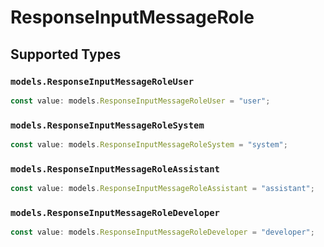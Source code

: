 # ResponseInputMessageRole


## Supported Types

### `models.ResponseInputMessageRoleUser`

```typescript
const value: models.ResponseInputMessageRoleUser = "user";
```

### `models.ResponseInputMessageRoleSystem`

```typescript
const value: models.ResponseInputMessageRoleSystem = "system";
```

### `models.ResponseInputMessageRoleAssistant`

```typescript
const value: models.ResponseInputMessageRoleAssistant = "assistant";
```

### `models.ResponseInputMessageRoleDeveloper`

```typescript
const value: models.ResponseInputMessageRoleDeveloper = "developer";
```

